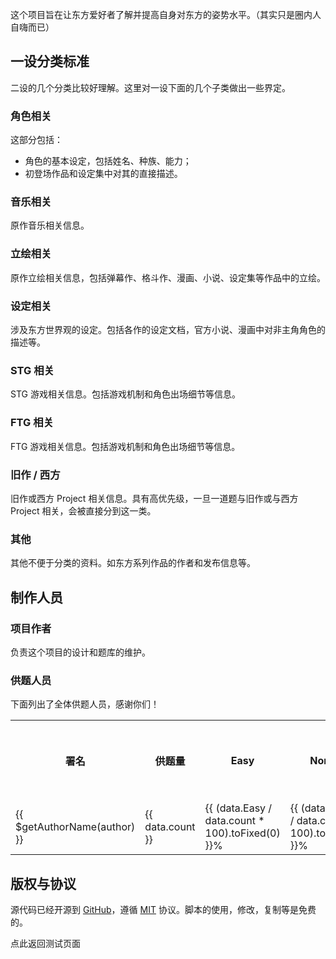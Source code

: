 这个项目旨在让东方爱好者了解并提高自身对东方的姿势水平。（其实只是圈内人自嗨而已）

## 一设分类标准

二设的几个分类比较好理解。这里对一设下面的几个子类做出一些界定。

### 角色相关

这部分包括：

- 角色的基本设定，包括姓名、种族、能力；
- 初登场作品和设定集中对其的直接描述。

### 音乐相关

原作音乐相关信息。

### 立绘相关

原作立绘相关信息，包括弹幕作、格斗作、漫画、小说、设定集等作品中的立绘。

### 设定相关

涉及东方世界观的设定。包括各作的设定文档，官方小说、漫画中对非主角角色的描述等。

### STG 相关

STG 游戏相关信息。包括游戏机制和角色出场细节等信息。

### FTG 相关

FTG 游戏相关信息。包括游戏机制和角色出场细节等信息。

### 旧作 / 西方

旧作或西方 Project 相关信息。具有高优先级，一旦一道题与旧作或与西方 Project 相关，会被直接分到这一类。

### 其他

其他不便于分类的资料。如东方系列作品的作者和发布信息等。

## 制作人员

### 项目作者

负责这个项目的设计和题库的维护。

<author-view name="echo"/>
<author-view name="shigma"/>
<author-view name="kouchya"/>

### 供题人员

下面列出了全体供题人员，感谢你们！

<table class="quiz-contribs">
  <tr>
    <th class="name">署名</th>
    <th class="count">供题量</th>
    <th class="easy">Easy</th>
    <th class="normal">Normal</th>
    <th class="hard">Hard</th>
    <th class="lunatic">Lunatic</th>
    <th class="master">擅长的类型</th>
  </tr>
  <tr v-for="([author, data], index) in $uzkk.quizContribs">
    <td class="name">{{ $getAuthorName(author) }}</td>
    <td class="count">{{ data.count }}</td>
    <td class="easy">{{ (data.Easy / data.count * 100).toFixed(0) }}%</td>
    <td class="normal">{{ (data.Normal / data.count * 100).toFixed(0) }}%</td>
    <td class="hard">{{ (data.Hard / data.count * 100).toFixed(0) }}%</td>
    <td class="lunatic">{{ (data.Lunatic / data.count * 100).toFixed(0) }}%</td>
    <td class="master">
      <template v-if="data.master.length">
        <span class="item" v-for="item in data.master">
          {{ item }}
        </span>
      </template>
      <template v-else>--</template>
    </td>
  </tr>
</table>

<style src="../styles/about.styl" lang="stylus"></style>

## 版权与协议

源代码已经开源到 [GitHub](https://github.com/uzkk/quiz)，遵循 [MIT](https://mit-license.org/) 协议。脚本的使用，修改，复制等是免费的。

<p>
  <router-link :to="UZKK_QUIZ_BASE">点此返回测试页面</router-link>
</p>
